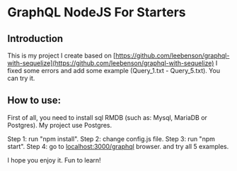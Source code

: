 # GraphQL NodeJS For Starters

## Introduction

This is my project I create based on [https://github.com/leebenson/graphql-with-sequelize](https://github.com/leebenson/graphql-with-sequelize)
I fixed some errors and add some example (Query_1.txt - Query_5.txt). You can try it.

## How to use:

First of all, you need to install sql RMDB (such as: Mysql, MariaDB or Postgres). My project use Postgres.

Step 1: run "npm install".
Step 2: change config.js file.
Step 3: run "npm start".
Step 4: go to [localhost:3000/graphql](localhost:3000/graphql) browser. and try all 5 examples.

I hope you enjoy it. Fun to learn!
